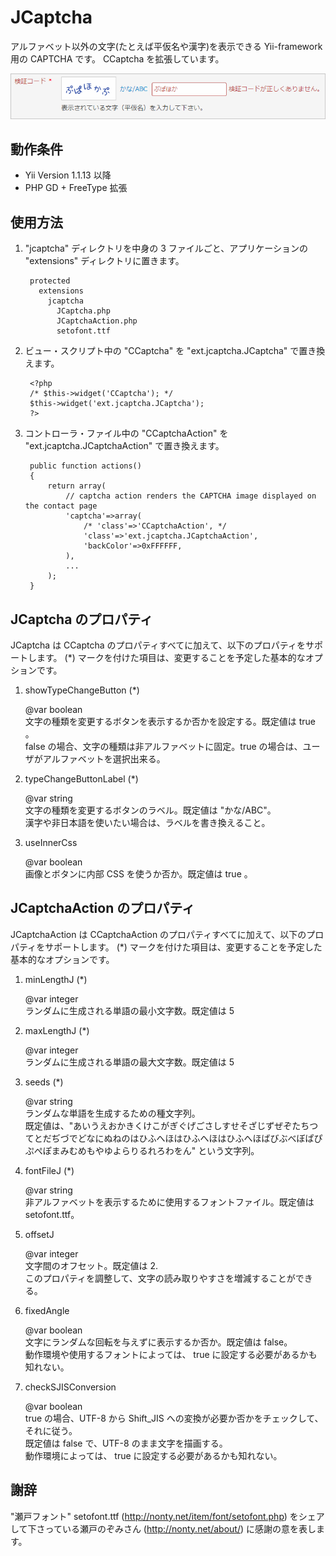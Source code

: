 JCaptcha
========

アルファベット以外の文字(たとえば平仮名や漢字)を表示できる Yii-framework 用の CAPTCHA です。
CCaptcha を拡張しています。

![JCaptcha in Action](jcaptcha.png "JCaptcha in Action")

動作条件
------------
+ Yii Version 1.1.13 以降
+ PHP GD + FreeType 拡張

使用方法
--------
1. "jcaptcha" ディレクトリを中身の 3 ファイルごと、アプリケーションの "extensions" ディレクトリに置きます。

		protected
		  extensions
		    jcaptcha
		      JCaptcha.php
		      JCaptchaAction.php
		      setofont.ttf

2. ビュー・スクリプト中の "CCaptcha" を "ext.jcaptcha.JCaptcha" で置き換えます。

		<?php
		/* $this->widget('CCaptcha'); */
		$this->widget('ext.jcaptcha.JCaptcha');
		?>

3. コントローラ・ファイル中の "CCaptchaAction" を "ext.jcaptcha.JCaptchaAction" で置き換えます。

		public function actions()
		{
			return array(
				// captcha action renders the CAPTCHA image displayed on the contact page
				'captcha'=>array(
					/* 'class'=>'CCaptchaAction', */
					'class'=>'ext.jcaptcha.JCaptchaAction',
					'backColor'=>0xFFFFFF,
				),
				...
			);
		}

JCaptcha のプロパティ
-------------------
JCaptcha は CCaptcha のプロパティすべてに加えて、以下のプロパティをサポートします。
(*) マークを付けた項目は、変更することを予定した基本的なオプションです。

1. showTypeChangeButton (*)

	@var boolean  
	文字の種類を変更するボタンを表示するか否かを設定する。既定値は true 。  
	false の場合、文字の種類は非アルファベットに固定。true の場合は、ユーザがアルファベットを選択出来る。

2. typeChangeButtonLabel (*)

	@var string  
	文字の種類を変更するボタンのラベル。既定値は "かな/ABC"。  
	漢字や非日本語を使いたい場合は、ラベルを書き換えること。

3. useInnerCss

	@var boolean  
	画像とボタンに内部 CSS を使うか否か。既定値は true 。

JCaptchaAction のプロパティ
-------------------------
JCaptchaAction は CCaptchaAction のプロパティすべてに加えて、以下のプロパティをサポートします。
(*) マークを付けた項目は、変更することを予定した基本的なオプションです。

1. minLengthJ (*)

	@var integer  
	ランダムに生成される単語の最小文字数。既定値は 5

2. maxLengthJ (*)

	@var integer  
	ランダムに生成される単語の最大文字数。既定値は 5

3. seeds (*)

	@var string  
	ランダムな単語を生成するための種文字列。  
	既定値は、"あいうえおかきくけこがぎぐげごさしすせそざじずぜぞたちつてとだぢづでどなにぬねのはひふへほはひふへほはひふへほばびぶべぼぱぴぷぺぽまみむめもやゆよらりるれろわをん" という文字列。  

4. fontFileJ (*)

	@var string  
	非アルファベットを表示するために使用するフォントファイル。既定値は setofont.ttf。

5. offsetJ

	@var integer  
	文字間のオフセット。既定値は 2.  
	このプロパティを調整して、文字の読み取りやすさを増減することができる。

6. fixedAngle

	@var boolean  
	文字にランダムな回転を与えずに表示するか否か。既定値は false。  
	動作環境や使用するフォントによっては、 true に設定する必要があるかも知れない。

7. checkSJISConversion

	@var boolean  
	true の場合、UTF-8 から Shift_JIS への変換が必要か否かをチェックして、それに従う。  
	既定値は false で、UTF-8 のまま文字を描画する。  
	動作環境によっては、 true に設定する必要があるかも知れない。

謝辞
----
"瀬戸フォント" setofont.ttf (http://nonty.net/item/font/setofont.php) をシェアして下さっている瀬戸のぞみさん (http://nonty.net/about/) に感謝の意を表します。
